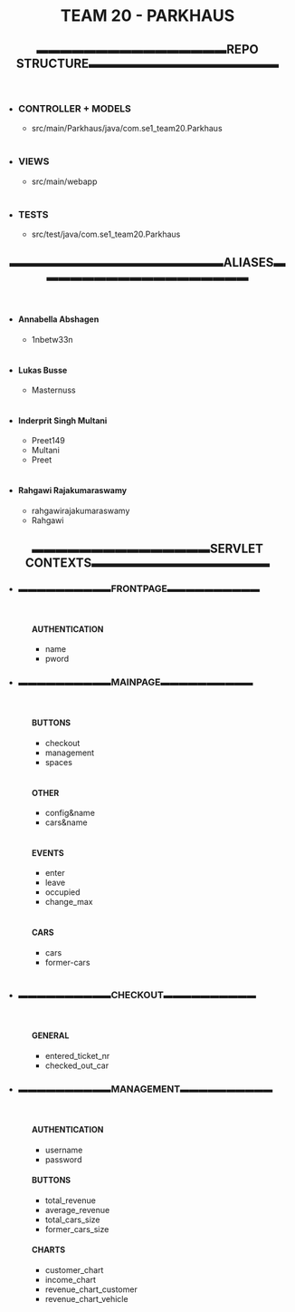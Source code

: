 <html>
    <head>
        <h1><center>TEAM 20 - PARKHAUS</center></h1>
    </head>
    <body>
        <h2><center>▬▬▬▬▬▬▬▬▬▬▬▬▬▬▬▬REPO STRUCTURE▬▬▬▬▬▬▬▬▬▬▬▬▬▬▬▬<center></h2>
        <br>
        <ul>
                <li>
                    <h3>CONTROLLER + MODELS</h3>
                        <ul>
                                <li>src/main/Parkhaus/java/com.se1_team20.Parkhaus</li>
                        </ul>
                </li>
                <br>
                <li>
                    <h3>VIEWS</h3>
                        <ul>
                                <li>src/main/webapp</li>
                        </ul>
                </li>
                <br>
                <li>
                    <h3>TESTS</h3>   
                        <ul>
                            <li>src/test/java/com.se1_team20.Parkhaus</li>
                        </ul>
                </li>
        </ul>
        <h2><center>▬▬▬▬▬▬▬▬▬▬▬▬▬▬▬▬▬▬ALIASES▬▬▬▬▬▬▬▬▬▬▬▬▬▬▬▬▬▬<center></h2>
        <br>
        <ul>
            <li>
                <h4>Annabella Abshagen</h4>
                    <ul>
                        <li>1nbetw33n</li>
                    </ul>
            </li>
            <br>
            <li>
                <h4>Lukas Busse</h4>
                    <ul>
                        <li>Masternuss</li>
                    </ul>
            </li>
            <br>
            <li>
                <h4>Inderprit Singh Multani</h4>
                    <ul>
                        <li>Preet149</li>
                        <li>Multani</li>
                        <li>Preet</li>
                    </ul>
            </li>
            <br>
            <li>
                <h4>Rahgawi Rajakumaraswamy</h4>
                    <ul>
                        <li>rahgawirajakumaraswamy</li>
                        <li>Rahgawi</li>
                    </ul>
            </li>
        </ul>
        <h2><center>▬▬▬▬▬▬▬▬▬▬▬▬▬▬▬SERVLET CONTEXTS▬▬▬▬▬▬▬▬▬▬▬▬▬▬▬<center></h2>
            <ul>
                <li>
                    <h3>▬▬▬▬▬▬▬▬▬▬FRONTPAGE▬▬▬▬▬▬▬▬▬▬</h3>
                        <br>
                        <ul>
                            <h4>AUTHENTICATION</h4>
                                <ul>
                                    <li>name</li>
                                    <li>pword</li>
                                </ul>
                        </ul>
                </li>
                <li>
                    <h3>▬▬▬▬▬▬▬▬▬▬MAINPAGE▬▬▬▬▬▬▬▬▬▬</h3>
                        <br>
                        <ul>
                            <h4>BUTTONS</h4>
                                <ul>
                                    <li>checkout</li>
                                    <li>management</li> 
                                    <li>spaces</li> 
                                </ul>
                                <br>
                            <h4>OTHER</h4>
                                <ul>
                                    <li>config&name</li>
                                    <li>cars&name</li>
                                </ul>
                                <br>
                                <h4>EVENTS</h4>
                                <ul>
                                    <li>enter</li>
                                    <li>leave</li>
                                    <li>occupied</li>
                                    <li>change_max</li>
                                </ul>
                                <br>
                                <h4>CARS</h4>
                                <ul>
                                    <li>cars</li>
                                    <li>former-cars</li>
                                </ul>
                                <br>
                    </ul>
            </li>
            <li>
                <h3>▬▬▬▬▬▬▬▬▬▬CHECKOUT▬▬▬▬▬▬▬▬▬▬</h3>
                    <br>
                    <ul>
                        <h4>GENERAL</h4>
                            <ul>
                                <li>entered_ticket_nr</li>
                                <li>checked_out_car</li>
                            </ul>
                    </ul>
            </li>
            <li>
                <h3>▬▬▬▬▬▬▬▬▬▬MANAGEMENT▬▬▬▬▬▬▬▬▬▬</h3>
                    <bR>
                    <ul>
                        <h4>AUTHENTICATION</h4>
                            <ul>
                                <li>username</li>
                                <li>password</li>
                            </ul>
                        <h4>BUTTONS</h4>
                            <ul>
                                <li>total_revenue</li>
                                <li>average_revenue</li>
                                <li>total_cars_size</li>
                                <li>former_cars_size</li>
                            </ul>
                        <h4>CHARTS</h4>
                            <ul>
                                <li>customer_chart</li>
                                <li>income_chart</li>
                                <li>revenue_chart_customer</li>
                                <li>revenue_chart_vehicle</li>
                            </ul>
                    </ul>
            </li>
        </ul>
  </body>
</html>
    
 
